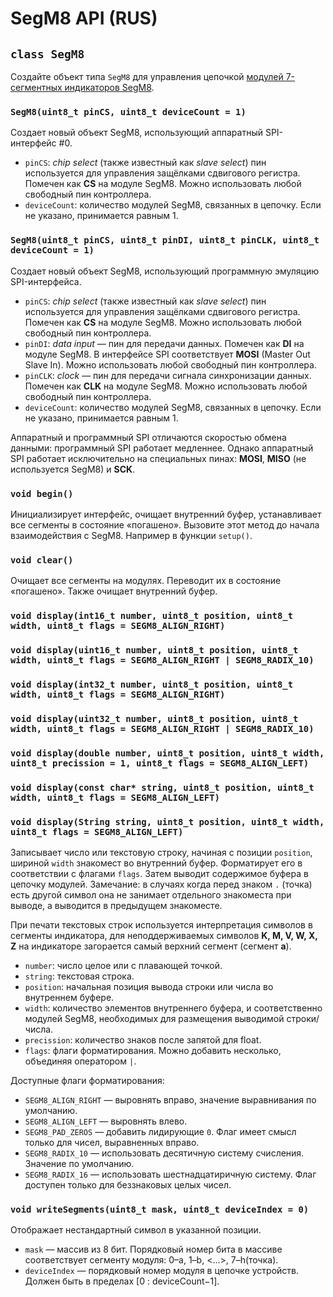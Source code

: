 # SegM8 API (RUS)

## `class SegM8`

Создайте объект типа `SegM8` для управления цепочкой [модулей 7-сегментных индикаторов SegM8](https://my.amperka.com/modules/SegM8).

### `SegM8(uint8_t pinCS, uint8_t deviceCount = 1)`

Создает новый объект SegM8, использующий аппаратный SPI-интерфейс #0.

- `pinCS`: *chip select* (также известный как *slave select*) пин используется для управления защёлками сдвигового регистра. Помечен как **CS** на модуле SegM8. Можно использовать любой свободный пин контроллера.
- `deviceCount`: количество модулей SegM8, связанных в цепочку. Если не указано, принимается равным 1.

### `SegM8(uint8_t pinCS, uint8_t pinDI, uint8_t pinCLK, uint8_t deviceCount = 1)`

Создает новый объект SegM8, использующий программную эмуляцию SPI-интерфейса.

- `pinCS`: *chip select* (также известный как *slave select*) пин используется для управления защёлками сдвигового регистра. Помечен как **CS** на модуле SegM8. Можно использовать любой свободный пин контроллера.
- `pinDI`: *data input* — пин для передачи данных. Помечен как **DI** на модуле SegM8. В интерфейсе SPI соответствует **MOSI** (Master Out Slave In). Можно использовать любой свободный пин контроллера.
- `pinCLK`: *clock* — пин для передачи сигнала синхронизации данных. Помечен как **CLK** на модуле SegM8. Можно использовать любой свободный пин контроллера.
- `deviceCount`: количество модулей SegM8, связанных в цепочку. Если не указано, принимается равным 1.

Аппаратный и программный SPI отличаются скоростью обмена данными: программный SPI работает медленнее. Однако аппаратный SPI работает исключительно на специальных пинах: **MOSI**, **MISO** (не используется SegM8) и **SCK**.

### `void begin()`

Инициализирует интерфейс, очищает внутренний буфер, устанавливает все сегменты в состояние «погашено».
Вызовите этот метод до начала взаимодействия с SegM8. Например в функции `setup()`.

### `void clear()`

Очищает все сегменты на модулях. Переводит их в состояние «погашено». Также очищает внутренний буфер.

### `void display(int16_t number, uint8_t position, uint8_t width, uint8_t flags = SEGM8_ALIGN_RIGHT)`

### `void display(uint16_t number, uint8_t position, uint8_t width, uint8_t flags = SEGM8_ALIGN_RIGHT | SEGM8_RADIX_10)`

### `void display(int32_t number, uint8_t position, uint8_t width, uint8_t flags = SEGM8_ALIGN_RIGHT)`

### `void display(uint32_t number, uint8_t position, uint8_t width, uint8_t flags = SEGM8_ALIGN_RIGHT | SEGM8_RADIX_10)`

### `void display(double number, uint8_t position, uint8_t width, uint8_t precission = 1, uint8_t flags = SEGM8_ALIGN_LEFT)`

### `void display(const char* string, uint8_t position, uint8_t width, uint8_t flags = SEGM8_ALIGN_LEFT)`

### `void display(String string, uint8_t position, uint8_t width, uint8_t flags = SEGM8_ALIGN_LEFT)`

Записывает число или текстовую строку, начиная с позиции `position`, шириной `width` знакомест во внутренний буфер. Форматирует его в соответствии с флагами `flags`. Затем выводит содержимое буфера в цепочку модулей. Замечание: в случаях когда перед знаком `.` (точка) есть другой символ она не занимает отдельного знакоместа при выводе, а выводится в предыдущем знакоместе.

При печати текстовых строк используется интерпретация символов в сегменты индикатора, для неподдерживаемых символов **K, M, V, W, X, Z** на индикаторе загорается самый верхний сегмент (сегмент **a**).

- `number`: число целое или с плавающей точкой.
- `string`: текстовая строка.
- `position`: начальная позиция вывода строки или числа во внутреннем буфере.
- `width`: количество элементов внутреннего буфера, и соответственно модулей SegM8, необходимых для размещения выводимой строки/числа.
- `precission`: количество знаков после запятой для float.
- `flags`: флаги форматирования. Можно добавить несколько, объединяя оператором `|`.

Доступные флаги форматирования:

- `SEGM8_ALIGN_RIGHT` — выровнять вправо, значение выравнивания по умолчанию.
- `SEGM8_ALIGN_LEFT` — выровнять влево.
- `SEGM8_PAD_ZEROS` — добавить лидирующие `0`. Флаг имеет смысл только для чисел, выравненных вправо.
- `SEGM8_RADIX_10` — использовать десятичную систему счисления. Значение по умолчанию.
- `SEGM8_RADIX_16` — использовать шестнадцатиричную систему. Флаг доступен только для беззнаковых целых чисел.

### `void writeSegments(uint8_t mask, uint8_t deviceIndex = 0)`

Отображает нестандартный символ в указанной позиции.

- `mask` — массив из 8 бит. Порядковый номер бита в массиве соответствует сегменту модуля: 0–a, 1–b, <...>, 7–h(точка).
- `deviceIndex` — порядковый номер модуля в цепочке устройств. Должен быть в пределах [0 : deviceCount−1].
